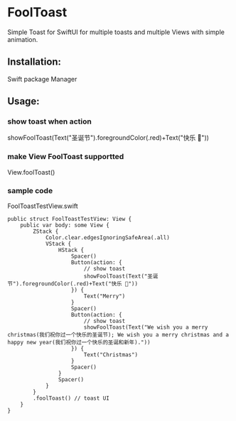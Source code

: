 # FoolToast 
Simple Toast for SwiftUI for multiple toasts and multiple Views with simple animation.  
 
## Installation: 
Swift package Manager   
 
## Usage:  
 
### show toast when action 
showFoolToast(Text("圣诞节").foregroundColor(.red)+Text("快乐 🎄")) 
 
### make View FoolToast supportted 
View.foolToast() 
 
### sample code 
FoolToastTestView.swift  
```
public struct FoolToastTestView: View {
    public var body: some View {
        ZStack {
            Color.clear.edgesIgnoringSafeArea(.all)
            VStack {
                HStack {
                    Spacer()
                    Button(action: {
                        // show toast
                        showFoolToast(Text("圣诞节").foregroundColor(.red)+Text("快乐 🎄")) 
                    }) {
                        Text("Merry")
                    }
                    Spacer()
                    Button(action: {
                        // show toast
                        showFoolToast(Text("We wish you a merry christmas(我们祝你过一个快乐的圣诞节); We wish you a merry christmas and a happy new year(我们祝你过一个快乐的圣诞和新年)."))
                    }) {
                        Text("Christmas")
                    }
                    Spacer()
                }
                Spacer()
            }
        }
        .foolToast() // toast UI
    }
}
```
